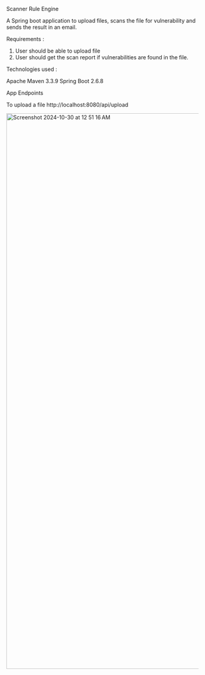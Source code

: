 Scanner Rule Engine

A Spring boot application to upload files, scans the file for vulnerability and sends the result in an email.

Requirements :

1. User should be able to upload file
2. User should get the scan report if vulnerabilities are found in the file. 


Technologies used :

Apache Maven 3.3.9
Spring Boot 2.6.8


App Endpoints

To upload a file http://localhost:8080/api/upload


<img width="1454" alt="Screenshot 2024-10-30 at 12 51 16 AM" src="https://github.com/user-attachments/assets/8b6fdfb1-d928-4fa6-afcf-c327bf7001e6">
